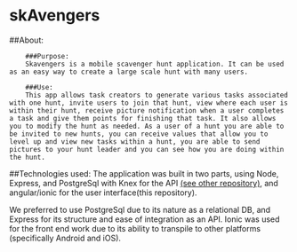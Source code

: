 # skAvengers

##About:

		###Purpose:
		Skavengers is a mobile scavenger hunt application. It can be used as an easy way to create a large scale hunt with many users.

		###Use:
		This app allows task creators to generate various tasks associated with one hunt, invite users to join that hunt, view where each user is within their hunt, receive picture notification when a user completes a task and give them points for finishing that task. It also allows you to modify the hunt as needed. As a user of a hunt you are able to be invited to new hunts, you can receive values that allow you to level up and view new tasks within a hunt, you are able to send pictures to your hunt leader and you can see how you are doing within the hunt.

##Technologies used:
The application was built in two parts, using Node, Express, and PostgreSql with Knex for the API [(see other repository)](https://github.com/TurquoiseQuintet/SkAvengers), and angular/ionic for the user interface(this repository).

We preferred to use PostgreSql due to its nature as a relational DB, and Express for its structure and ease of integration as an API. Ionic was used for the front end work due to its ability to transpile to other platforms (specifically Android and iOS).
